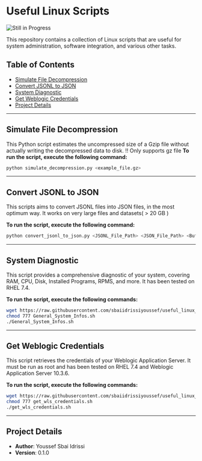 # Useful Linux Scripts

![Still in Progress](https://img.shields.io/badge/Progress-Still%20in%20Progress-blue)

This repository contains a collection of Linux scripts that are useful for system administration, software integration, and various other tasks.

## Table of Contents
- [Simulate File Decompression](#simulate-file-decompression)
- [Convert JSONL to JSON](#convert-jsonl-to-json)
- [System Diagnostic](#system-diagnostic)
- [Get Weblogic Credentials](#get-weblogic-credentials)
- [Project Details](#project-details)

---
## Simulate File Decompression
This Python script estimates the uncompressed size of a Gzip file without actually writing the decompressed data to disk.
!! Only supports gz file
**To run the script, execute the following command:**
```bash
python simulate_decompression.py <example_file.gz>
```
---
## Convert JSONL to JSON

This scripts aims to convert JSONL files into JSON files, in the most optimum way. It works on very large files and datasets( > 20 GB )

**To run the script, execute the following command:**
```bash
python convert_jsonl_to_json.py <JSONL_File_Path> <JSON_File_Path> <Buffer_Size>
```

---
## System Diagnostic

This script provides a comprehensive diagnostic of your system, covering RAM, CPU, Disk, Installed Programs, RPMS, and more. It has been tested on RHEL 7.4.

**To run the script, execute the following commands:**

```bash
wget https://raw.githubusercontent.com/sbaiidrissiyoussef/useful_linux_scripts/master/General_System_Infos.sh
chmod 777 General_System_Infos.sh
./General_System_Infos.sh
```

---

## Get Weblogic Credentials

This script retrieves the credentials of your Weblogic Application Server. It must be run as root and has been tested on RHEL 7.4 and Weblogic Application Server 10.3.6.

**To run the script, execute the following commands:**

```bash
wget https://raw.githubusercontent.com/sbaiidrissiyoussef/useful_linux_scripts/master/get_wls_credentials.sh
chmod 777 get_wls_credentials.sh
./get_wls_credentials.sh
```

---

## Project Details

- **Author**: Youssef Sbai Idrissi
- **Version**: 0.1.0
